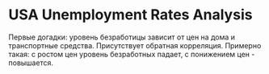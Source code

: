# USA Unemployment Rates Analysis
Первые догадки: уровень безработицы зависит от цен на дома и транспортные средства. Присутствует обратная корреляция. Примерно такая: с ростом цен уровень безработных падает, с понижением цен - повышается.
